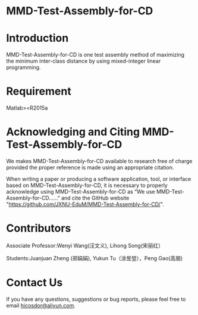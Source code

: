 # MMD-Test-Assembly-for-CD

# Introduction
MMD-Test-Assembly-for-CD is one test assembly method of maximizing the minimum inter-class distance by using mixed-integer linear programming.
# Requirement
Matlab>=R2015a
# Acknowledging and Citing MMD-Test-Assembly-for-CD
We makes MMD-Test-Assembly-for-CD available to research free of charge provided the proper reference is made using an appropriate citation.

When writing a paper or producing a software application, tool, or interface based on MMD-Test-Assembly-for-CD, it is necessary to properly acknowledge using MMD-Test-Assembly-for-CD as “We use MMD-Test-Assembly-for-CD……” and cite the GitHub website "https://github.com/JXNU-EduM/MMD-Test-Assembly-for-CD/".
# Contributors
Associate Professor:Wenyi Wang(汪文义), Lihong Song(宋丽红）

Students:Juanjuan Zheng (郑娟娟), Yukun Tu（涂昱堃），Peng Gao(高朋)
# Contact Us
If you have any questions, suggestions or bug reports, please feel free to email hicosdor@aliyun.com.
